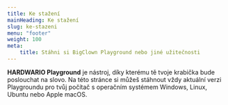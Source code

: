 ```yaml
---
title: Ke stažení
mainHeading: Ke stažení
slug: ke-stazeni
menu: "footer"
weight: 100
meta:
    title: Stáhni si BigClown Playground nebo jiné užitečnosti
---
```


**HARDWARIO Playground** je nástroj, díky kterému tě tvoje krabička bude poslouchat na slovo. Na této stránce si můžeš stáhnout vždy aktuální verzi Playgroundu pro tvůj počítač s operačním systémem Windows, Linux, Ubuntu nebo Apple macOS.
